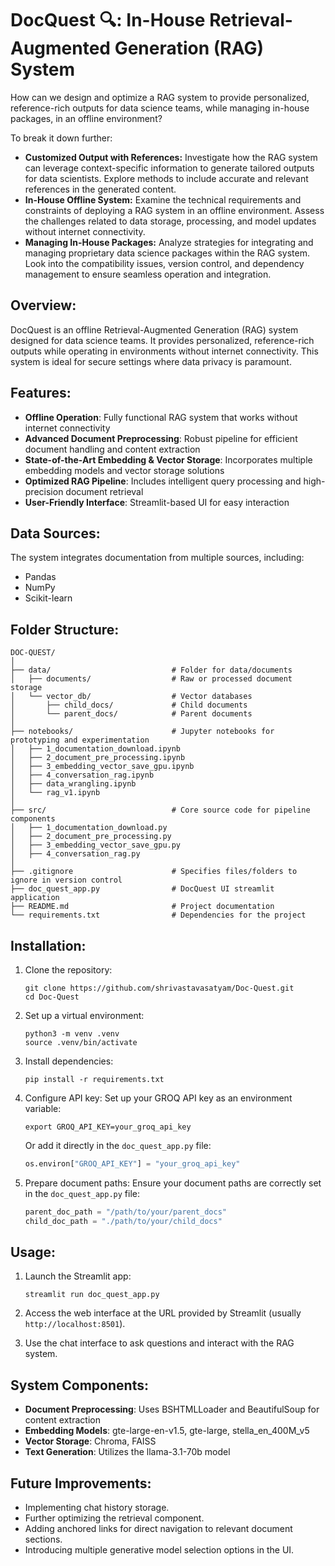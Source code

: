 # DocQuest 🔍: In-House Retrieval-Augmented Generation (RAG) System

How can we design and optimize a RAG system to provide personalized, reference-rich outputs for data science teams, while managing in-house packages, in an offline environment?

To break it down further:
- __Customized Output with References:__ Investigate how the RAG system can leverage context-specific information to generate tailored outputs for data scientists. Explore methods to include accurate and relevant references in the generated content.
- __In-House Offline System:__ Examine the technical requirements and constraints of deploying a RAG system in an offline environment. Assess the challenges related to data storage, processing, and model updates without internet connectivity.
- __Managing In-House Packages:__ Analyze strategies for integrating and managing proprietary data science packages within the RAG system. Look into the compatibility issues, version control, and dependency management to ensure seamless operation and integration.

## Overview:

DocQuest is an offline Retrieval-Augmented Generation (RAG) system designed for data science teams. It provides personalized, reference-rich outputs while operating in environments without internet connectivity. This system is ideal for secure settings where data privacy is paramount.

## Features:

- **Offline Operation**: Fully functional RAG system that works without internet connectivity
- **Advanced Document Preprocessing**: Robust pipeline for efficient document handling and content extraction
- **State-of-the-Art Embedding & Vector Storage**: Incorporates multiple embedding models and vector storage solutions
- **Optimized RAG Pipeline**: Includes intelligent query processing and high-precision document retrieval
- **User-Friendly Interface**: Streamlit-based UI for easy interaction

## Data Sources:

The system integrates documentation from multiple sources, including:
- Pandas
- NumPy
- Scikit-learn

## Folder Structure:

```
DOC-QUEST/
│
├── data/                           # Folder for data/documents
│   ├── documents/                  # Raw or processed document storage
│   └── vector_db/                  # Vector databases
│       ├── child_docs/             # Child documents
│       └── parent_docs/            # Parent documents
│
├── notebooks/                      # Jupyter notebooks for prototyping and experimentation
│   ├── 1_documentation_download.ipynb
│   ├── 2_document_pre_processing.ipynb
│   ├── 3_embedding_vector_save_gpu.ipynb
│   ├── 4_conversation_rag.ipynb
│   ├── data_wrangling.ipynb
│   └── rag_v1.ipynb
│
├── src/                            # Core source code for pipeline components
│   ├── 1_documentation_download.py
│   ├── 2_document_pre_processing.py
│   ├── 3_embedding_vector_save_gpu.py
│   ├── 4_conversation_rag.py
│
├── .gitignore                      # Specifies files/folders to ignore in version control
├── doc_quest_app.py                # DocQuest UI streamlit application
├── README.md                       # Project documentation
└── requirements.txt                # Dependencies for the project
```

## Installation:

1. Clone the repository:
   ```
   git clone https://github.com/shrivastavasatyam/Doc-Quest.git
   cd Doc-Quest
   ```

2. Set up a virtual environment:
   ```
   python3 -m venv .venv
   source .venv/bin/activate
   ```

3. Install dependencies:
   ```
   pip install -r requirements.txt
   ```

4. Configure API key:
   Set up your GROQ API key as an environment variable:
   ```
   export GROQ_API_KEY=your_groq_api_key
   ```
   Or add it directly in the `doc_quest_app.py` file:
   ```python
   os.environ["GROQ_API_KEY"] = "your_groq_api_key"
   ```

5. Prepare document paths:
   Ensure your document paths are correctly set in the `doc_quest_app.py` file:
   ```python
   parent_doc_path = "/path/to/your/parent_docs"
   child_doc_path = "./path/to/your/child_docs"
   ```

## Usage:

1. Launch the Streamlit app:
   ```
   streamlit run doc_quest_app.py
   ```

2. Access the web interface at the URL provided by Streamlit (usually `http://localhost:8501`).

3. Use the chat interface to ask questions and interact with the RAG system.

## System Components:

- **Document Preprocessing**: Uses BSHTMLLoader and BeautifulSoup for content extraction
- **Embedding Models**: gte-large-en-v1.5, gte-large, stella_en_400M_v5
- **Vector Storage**: Chroma, FAISS
- **Text Generation**: Utilizes the llama-3.1-70b model

## Future Improvements:

- Implementing chat history storage.
- Further optimizing the retrieval component.
- Adding anchored links for direct navigation to relevant document sections.
- Introducing multiple generative model selection options in the UI.
